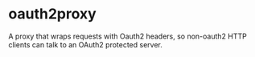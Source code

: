 oauth2proxy
===========

A proxy that wraps requests with Oauth2 headers, so non-oauth2 HTTP clients can talk to an OAuth2 protected server.
